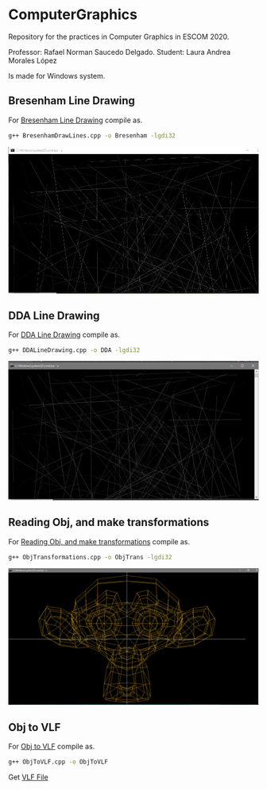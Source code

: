 # ComputerGraphics

Repository for the practices in Computer Graphics in ESCOM 2020.

Professor: Rafael Norman Saucedo Delgado.
Student: Laura Andrea Morales López

Is made for Windows system.

## Bresenham Line Drawing
For [Bresenham Line Drawing](https://github.com/Lalaandrea/ComputerGraphics/blob/main/Computer%20graphics/LineDrawing/BresenhamDrawLines.cpp) compile as.

```bash
g++ BresenhamDrawLines.cpp -o Bresenham -lgdi32
```
![Screenshot](Bresenham.PNG)

## DDA Line Drawing
For [DDA Line Drawing](https://github.com/Lalaandrea/ComputerGraphics/blob/main/Computer%20graphics/LineDrawing/DDALineDrawing.cpp) compile as.
```bash
g++ DDALineDrawing.cpp -o DDA -lgdi32
```
![Screenshot](DDA.PNG)

## Reading Obj, and make transformations
For [Reading Obj, and make transformations](https://github.com/Lalaandrea/ComputerGraphics/blob/main/Computer%20graphics/LineDrawing/BresenhamDrawLines.cpp) compile as.
```bash
g++ ObjTransformations.cpp -o ObjTrans -lgdi32
```
![Screenshot](ObjTransfrom.PNG)

## Obj to VLF
For [Obj to VLF](https://github.com/Lalaandrea/ComputerGraphics/blob/main/Computer%20graphics/VLF/ObjToVLF.cpp) compile as.
```bash
g++ ObjToVLF.cpp -o ObjToVLF
```
Get [VLF File](https://github.com/Lalaandrea/ComputerGraphics/blob/main/Computer%20graphics/VLF/mono.vlf)



